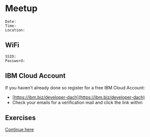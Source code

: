 

![]()

# Meetup

```
Date:    
Time:     
Location: 
```

## WiFi

```
SSID:      
Password:  
```

## IBM Cloud Account

If you haven't already done so register for a free IBM Cloud Account:
* [https://ibm.biz/developer-dach](https://ibm.biz/developer-dach)
* Check your emails for a verification mail and click the link within


## Exercises

[Continue here](https://ibm.biz/istio-handson)
